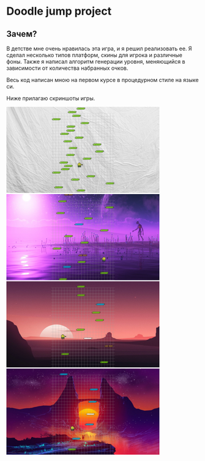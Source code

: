 
# Doodle jump project

## Зачем?

В детстве мне очень нравилась эта игра, и я решил реализовать ее.
Я сделал несколько типов платформ, скины для игрока и различные фоны.
Также я написал алгоритм генерации уровня, меняющийся в зависимости от количества набранных очков.

Весь код написан мною на первом курсе в процедурном стиле на языке си.

Ниже прилагаю скриншоты игры.

<img src="media/screenshots/1.png" width="400"/>
<img src="media/screenshots/2.png" width="400"/>
<img src="media/screenshots/3.png" width="400"/>
<img src="media/screenshots/4.png" width="400"/>
